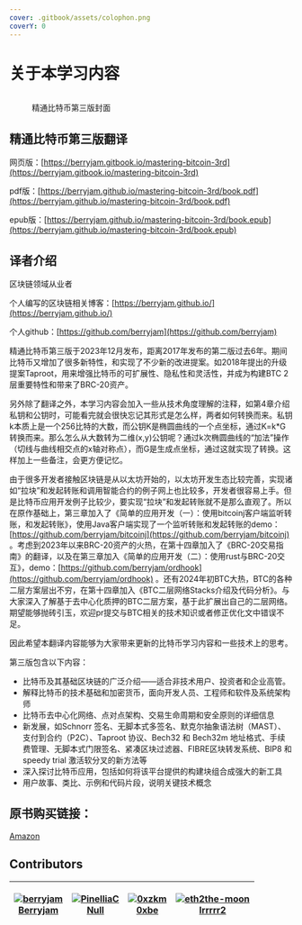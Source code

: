 ```yaml
---
cover: .gitbook/assets/colophon.png
coverY: 0
---
```


# 关于本学习内容

<figure><img src=".gitbook/assets/colophon.png" alt=""><figcaption><p>精通比特币第三版封面</p></figcaption></figure>

## 精通比特币第三版翻译

网页版：[https://berryjam.gitbook.io/mastering-bitcoin-3rd](https://berryjam.gitbook.io/mastering-bitcoin-3rd)

pdf版：[https://berryjam.github.io/mastering-bitcoin-3rd/book.pdf](https://berryjam.github.io/mastering-bitcoin-3rd/book.pdf)

epub版：[https://berryjam.github.io/mastering-bitcoin-3rd/book.epub](https://berryjam.github.io/mastering-bitcoin-3rd/book.epub)

## 译者介绍

区块链领域从业者

个人编写的区块链相关博客：[https://berryjam.github.io/](https://berryjam.github.io/)

个人github：[https://github.com/berryjam](https://github.com/berryjam)

精通比特币第三版于2023年12月发布，距离2017年发布的第二版过去6年。期间比特币又增加了很多新特性，和实现了不少新的改进提案。如2018年提出的升级提案Taproot，用来增强比特币的可扩展性、隐私性和灵活性，并成为构建BTC 2层重要特性和带来了BRC-20资产。

另外除了翻译之外，本学习内容会加入一些从技术角度理解的注释，如第4章介绍私钥和公钥时，可能看完就会很快忘记其形式是怎么样，两者如何转换而来。私钥k本质上是一个256比特的大数，而公钥K是椭圆曲线的一个点坐标，通过K=k\*G转换而来。那么怎么从大数转为二维(x,y)公钥呢？通过k次椭圆曲线的“加法”操作（切线与曲线相交点的x轴对称点），而G是生成点坐标，通过这就实现了转换。这样加上一些备注，会更方便记忆。

由于很多开发者接触区块链是从以太坊开始的，以太坊开发生态比较完善，实现诸如“拉块”和发起转账和调用智能合约的例子网上也比较多，开发者很容易上手。但是比特币应用开发例子比较少，要实现“拉块”和发起转账就不是那么直观了。所以在原作基础上，第三章加入了《简单的应用开发（一）：使用bitcoinj客户端监听转账，和发起转账》，使用Java客户端实现了一个监听转账和发起转账的demo：[https://github.com/berryjam/bitcoinj](https://github.com/berryjam/bitcoinj) 。考虑到2023年以来BRC-20资产的火热，在第十四章加入了《BRC-20交易指南》的翻译，以及在第三章加入《简单的应用开发（二）：使用rust与BRC-20交互》，demo：[https://github.com/berryjam/ordhook](https://github.com/berryjam/ordhook) 。还有2024年初BTC大热，BTC的各种二层方案层出不穷，在第十四章加入《BTC二层网络Stacks介绍及代码分析》。与大家深入了解基于去中心化质押的BTC二层方案，基于此扩展出自己的二层网络。期望能够抛砖引玉，欢迎pr提交与BTC相关的技术知识或者修正优化文中错误不足。

因此希望本翻译内容能够为大家带来更新的比特币学习内容和一些技术上的思考。

第三版包含以下内容：

* 比特币及其基础区块链的广泛介绍——适合非技术用户、投资者和企业高管。
* 解释比特币的技术基础和加密货币，面向开发人员、工程师和软件及系统架构师
* 比特币去中心化网络、点对点架构、交易生命周期和安全原则的详细信息
* 新发展，如Schnorr 签名、无脚本式多签名、默克尔抽象语法树（MAST）、支付到合约（P2C）、Taproot 协议、Bech32 和 Bech32m 地址格式、手续费管理、无脚本式门限签名、紧凑区块过滤器、FIBRE区块转发系统、BIP8 和 speedy trial 激活软分叉的新方法等
* 深入探讨比特币应用，包括如何将该平台提供的构建块组合成强大的新工具
* 用户故事、类比、示例和代码片段，说明关键技术概念

## 原书购买链接：

[Amazon](https://www.amazon.com/Mastering-Bitcoin-Programming-Open-Blockchain/dp/1098150090)

## Contributors

| <p><a href="https://github.com/berryjam"><img src="https://avatars.githubusercontent.com/u/2264019?v=4" alt="berryjam"><br>Berryjam</a></p> | <p><a href="https://github.com/PinelliaC"><img src="https://avatars.githubusercontent.com/u/35207295?v=4" alt="PinelliaC"><br>Null</a></p> | <p><a href="https://github.com/0xzkm"><img src="https://avatars.githubusercontent.com/u/140362509?v=4" alt="0xzkm"><br>0xbe</a></p> | <p><a href="https://github.com/eth2the-moon"><img src="https://avatars.githubusercontent.com/u/33979506?v=4" alt="eth2the-moon"><br>Irrrrr2</a></p> |
| :-----------------------------------------------------------------------------------------------------------------------------------------: | :----------------------------------------------------------------------------------------------------------------------------------------: | :---------------------------------------------------------------------------------------------------------------------------------: | :-------------------------------------------------------------------------------------------------------------------------------------------------: |
